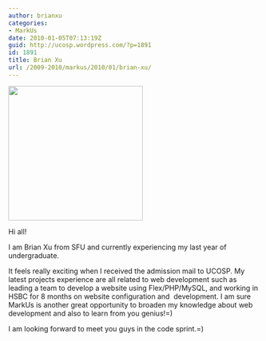 ```yaml
---
author: brianxu
categories:
- MarkUs
date: 2010-01-05T07:13:19Z
guid: http://ucosp.wordpress.com/?p=1891
id: 1891
title: Brian Xu
url: /2009-2010/markus/2010/01/brian-xu/
---
```


[<img class="alignnone size-full wp-image-1899" title="img" src="http://ucosp.files.wordpress.com/2010/01/img1.png" alt="" width="269" height="270" />](http://ucosp.files.wordpress.com/2010/01/img1.png)

Hi all!

I am Brian Xu from SFU and currently experiencing my last year of undergraduate.

It feels really exciting when I received the admission mail to UCOSP. My latest projects experience are all related to web development such as leading a team to develop a website using Flex/PHP/MySQL, and working in HSBC for 8 months on website configuration and  development. I am sure MarkUs is another great opportunity to broaden my knowledge about web development and also to learn from you genius!=)

I am looking forward to meet you guys in the code sprint.=)